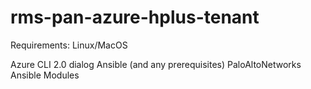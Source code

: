 # rms-pan-azure-hplus-tenant

Requirements:
Linux/MacOS

Azure CLI 2.0
dialog
Ansible (and any prerequisites)
PaloAltoNetworks Ansible Modules


